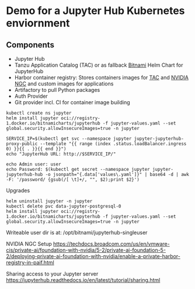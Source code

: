 # Demo for a Jupyter Hub Kubernetes enviornment

## Components
- Jupyter Hub
- Tanzu Application Catalog (TAC) or as fallback [Bitnami](https://bitnami.com/stack/jupyterhub/helm) Helm Chart for JupyterHub
- Harbor container registry: Stores containers images for [TAC](https://techdocs.broadcom.com/us/en/vmware-tanzu/application-catalog/tanzu-application-catalog/services/tac-doc/using-consume-harbor.html) and [NVIDIA NGC](https://techdocs.broadcom.com/us/en/vmware-cis/private-ai/foundation-with-nvidia/5-2/private-ai-foundation-5-2/deploying-private-ai-foundation-with-nvidia/enable-a-private-harbor-registry-in-paif.html#GUID-D827C4E4-2616-4A24-9BF1-8C618066420A-en) and custom images for applications
- Artifactory to pull Python packages
- Auth Provider
- Git provider incl. CI for container image building


```
kubectl create ns jupyter
helm install jupyter oci://registry-1.docker.io/bitnamicharts/jupyterhub -f jupyter-values.yaml --set global.security.allowInsecureImages=true -n jupyter
```

```
SERVICE_IP=$(kubectl get svc --namespace jupyter jupyter-jupyterhub-proxy-public --template "{{ range (index .status.loadBalancer.ingress 0) }}{{ . }}{{ end }}")
echo "JupyterHub URL: http://$SERVICE_IP/"

echo Admin user: user
echo Password: $(kubectl get secret --namespace jupyter jupyter-jupyterhub-hub -o jsonpath="{.data['values\.yaml']}" | base64 -d | awk -F: '/password/ {gsub(/[ \t]+/, "", $2);print $2}')
```

Upgrades
```
helm uninstall jupyter -n jupyter
kubectl delete pvc data-jupyter-postgresql-0
helm install jupyter oci://registry-1.docker.io/bitnamicharts/jupyterhub -f jupyter-values.yaml --set global.security.allowInsecureImages=true -n jupyter
```

Writeable user dir is at: /opt/bitnami/jupyterhub-singleuser

NVIDIA NGC Setup
https://techdocs.broadcom.com/us/en/vmware-cis/private-ai/foundation-with-nvidia/5-2/private-ai-foundation-5-2/deploying-private-ai-foundation-with-nvidia/enable-a-private-harbor-registry-in-paif.html

Sharing access to your Jupyter server
https://jupyterhub.readthedocs.io/en/latest/tutorial/sharing.html